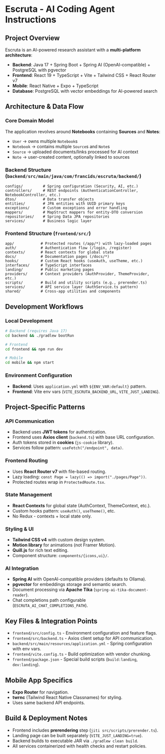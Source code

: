 # Escruta - AI Coding Agent Instructions

## Project Overview

Escruta is an AI-powered research assistant with a **multi-platform architecture**:

- **Backend**: Java 17 + Spring Boot + Spring AI (OpenAI-compatible) + PostgreSQL with pgvector
- **Frontend**: React 19 + TypeScript + Vite + Tailwind CSS + React Router v7
- **Mobile**: React Native + Expo + TypeScript
- **Database**: PostgreSQL with vector embeddings for AI-powered search

## Architecture & Data Flow

### Core Domain Model

The application revolves around **Notebooks** containing **Sources** and **Notes**:

- `User` → owns multiple `Notebook`s
- `Notebook` → contains multiple `Source`s and `Note`s
- `Source` → uploaded documents/links processed for AI context
- `Note` → user-created content, optionally linked to sources

### Backend Structure (`backend/src/main/java/com/francids/escruta/backend/`)

```
configs/         # Spring configuration (Security, AI, etc.)
controllers/     # REST endpoints (AuthenticationController, NotebookController, etc.)
dtos/            # Data transfer objects
entities/        # JPA entities with UUID primary keys
exceptions/      # Custom exceptions and error handling
mappers/         # MapStruct mappers for entity-DTO conversion
repositories/    # Spring Data JPA repositories
services/        # Business logic layer
```

### Frontend Structure (`frontend/src/`)

```
app/            # Protected routes (/app/*) with lazy-loaded pages
auth/           # Authentication flow (/login, /register)
contexts/       # React contexts for global state
docs/           # Documentation pages (/docs/*)
hooks/          # Custom React hooks (useAuth, useTheme, etc.)
interfaces/     # TypeScript interfaces
landing/        # Public marketing pages
providers/      # Context providers (AuthProvider, ThemeProvider, etc.)
scripts/        # Build and utility scripts (e.g., prerender.ts)
services/       # API service layer (AuthService.ts pattern)
shared/         # Cross-app utilities and components
```

## Development Workflows

### Local Development

```bash
# Backend (requires Java 17)
cd backend && ./gradlew bootRun

# Frontend
cd frontend && npm run dev

# Mobile
cd mobile && npm start
```

### Environment Configuration

- **Backend**: Uses `application.yml` with `${ENV_VAR:default}` pattern.
- **Frontend**: Vite env vars (`VITE_ESCRUTA_BACKEND_URL`, `VITE_JUST_LANDING`).

## Project-Specific Patterns

### API Communication

- Backend uses **JWT tokens** for authentication.
- Frontend uses **Axios client** (`backend.ts`) with base URL configuration.
- Auth tokens stored in **cookies** (`js-cookie` library).
- Services follow pattern: `useFetch("/endpoint", data)`.

### Frontend Routing

- Uses **React Router v7** with file-based routing.
- Lazy loading: `const Page = lazy(() => import("./pages/Page"))`.
- Protected routes wrap in `ProtectedRoute.tsx`.

### State Management

- **React Contexts** for global state (AuthContext, ThemeContext, etc.).
- Custom hooks pattern: `useAuth()`, `useTheme()`, etc.
- No Redux - contexts + local state only.

### Styling & UI

- **Tailwind CSS v4** with custom design system.
- **Motion library** for animations (not Framer Motion).
- **Quill.js** for rich text editing.
- Component structure: `components/{icons,ui}/`.

### AI Integration

- **Spring AI** with OpenAI-compatible providers (defaults to Ollama).
- **pgvector** for embeddings storage and semantic search.
- Document processing via **Apache Tika** (`spring-ai-tika-document-reader`).
- Chat completions path configurable (`ESCRUTA_AI_CHAT_COMPLETIONS_PATH`).

## Key Files & Integration Points

- `frontend/src/config.ts` - Environment configuration and feature flags.
- `frontend/src/backend.ts` - Axios client setup for API communication.
- `backend/src/main/resources/application.yml` - Spring configuration with env vars.
- `frontend/vite.config.ts` - Build optimization with vendor chunking.
- `frontend/package.json` - Special build scripts (`build:landing`, `dev:landing`).

## Mobile App Specifics

- **Expo Router** for navigation.
- **twrnc** (Tailwind React Native Classnames) for styling.
- Uses same backend API endpoints.

## Build & Deployment Notes

- Frontend includes **prerendering** step (`jiti src/scripts/prerender.ts`).
- Landing page can be built separately (`VITE_JUST_LANDING=true`).
- Backend builds to executable JAR via `./gradlew clean build`.
- All services containerized with health checks and restart policies.
